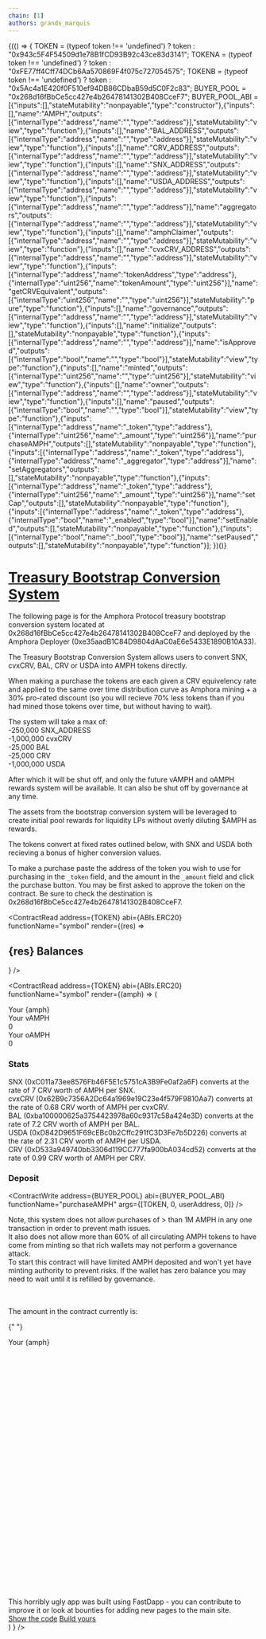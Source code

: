 ```yaml
---
chain: [1]
authors: grands_marquis
---
```


<div class="p-5">
  {(() => {
    TOKEN = (typeof token !== 'undefined') ? token : "0x943c5F4F54509d1e78B1fCD93B92c43ce83d3141";
    TOKENA = (typeof token !== 'undefined') ? token : "0xFE77ff4Cff74DCb6Aa570869F4f075c727054575";
    TOKENB = (typeof token !== 'undefined') ? token : "0x5Ac4a1E420f0F510ef94DB86CDbaB59d5C0F2c83";
    BUYER_POOL = "0x268d16fBbCe5cc427e4b26478141302B408CceF7";
    BUYER_POOL_ABI = [{"inputs":[],"stateMutability":"nonpayable","type":"constructor"},{"inputs":[],"name":"AMPH","outputs":[{"internalType":"address","name":"","type":"address"}],"stateMutability":"view","type":"function"},{"inputs":[],"name":"BAL_ADDRESS","outputs":[{"internalType":"address","name":"","type":"address"}],"stateMutability":"view","type":"function"},{"inputs":[],"name":"CRV_ADDRESS","outputs":[{"internalType":"address","name":"","type":"address"}],"stateMutability":"view","type":"function"},{"inputs":[],"name":"SNX_ADDRESS","outputs":[{"internalType":"address","name":"","type":"address"}],"stateMutability":"view","type":"function"},{"inputs":[],"name":"USDA_ADDRESS","outputs":[{"internalType":"address","name":"","type":"address"}],"stateMutability":"view","type":"function"},{"inputs":[{"internalType":"address","name":"","type":"address"}],"name":"aggregators","outputs":[{"internalType":"address","name":"","type":"address"}],"stateMutability":"view","type":"function"},{"inputs":[],"name":"amphClaimer","outputs":[{"internalType":"address","name":"","type":"address"}],"stateMutability":"view","type":"function"},{"inputs":[],"name":"cvxCRV_ADDRESS","outputs":[{"internalType":"address","name":"","type":"address"}],"stateMutability":"view","type":"function"},{"inputs":[{"internalType":"address","name":"tokenAddress","type":"address"},{"internalType":"uint256","name":"tokenAmount","type":"uint256"}],"name":"getCRVEquivalent","outputs":[{"internalType":"uint256","name":"","type":"uint256"}],"stateMutability":"pure","type":"function"},{"inputs":[],"name":"governance","outputs":[{"internalType":"address","name":"","type":"address"}],"stateMutability":"view","type":"function"},{"inputs":[],"name":"initialize","outputs":[],"stateMutability":"nonpayable","type":"function"},{"inputs":[{"internalType":"address","name":"","type":"address"}],"name":"isApproved","outputs":[{"internalType":"bool","name":"","type":"bool"}],"stateMutability":"view","type":"function"},{"inputs":[],"name":"minted","outputs":[{"internalType":"uint256","name":"","type":"uint256"}],"stateMutability":"view","type":"function"},{"inputs":[],"name":"owner","outputs":[{"internalType":"address","name":"","type":"address"}],"stateMutability":"view","type":"function"},{"inputs":[],"name":"paused","outputs":[{"internalType":"bool","name":"","type":"bool"}],"stateMutability":"view","type":"function"},{"inputs":[{"internalType":"address","name":"_token","type":"address"},{"internalType":"uint256","name":"_amount","type":"uint256"}],"name":"purchaseAMPH","outputs":[],"stateMutability":"nonpayable","type":"function"},{"inputs":[{"internalType":"address","name":"_token","type":"address"},{"internalType":"address","name":"_aggregator","type":"address"}],"name":"setAggregators","outputs":[],"stateMutability":"nonpayable","type":"function"},{"inputs":[{"internalType":"address","name":"_token","type":"address"},{"internalType":"uint256","name":"_amount","type":"uint256"}],"name":"setCap","outputs":[],"stateMutability":"nonpayable","type":"function"},{"inputs":[{"internalType":"address","name":"_token","type":"address"},{"internalType":"bool","name":"_enabled","type":"bool"}],"name":"setEnabled","outputs":[],"stateMutability":"nonpayable","type":"function"},{"inputs":[{"internalType":"bool","name":"_bool","type":"bool"}],"name":"setPaused","outputs":[],"stateMutability":"nonpayable","type":"function"}];
  })()}

<a href="/app/aave">
  <h1>Treasury Bootstrap Conversion System</h1>
</a>

The following page is for the Amphora Protocol treasury bootstrap conversion system located at 0x268d16fBbCe5cc427e4b26478141302B408CceF7 and deployed by the Amphora Deployer (0xe35aadB1C84D9804dAaC0aE6e5433E1890B10A33).

The Treasury Bootstrap Conversion System allows users to convert SNX, cvxCRV, BAL, CRV or USDA into AMPH tokens directly.

When making a purchase the tokens are each given a CRV equivelency rate and applied to the same over time distribution curve as Amphora mining + a 30% pro-rated discount (so you will recieve 70% less tokens than if you had mined those tokens over time, but without having to wait).

The system will take a max of:<br />
-250,000 SNX_ADDRESS<br />
-1,000,000 cvxCRV<br />
-25,000 BAL<br />
-25,000 CRV<br />
-1,000,000 USDA<br />

After which it will be shut off, and only the future vAMPH and oAMPH rewards system will be available. It can also be shut off by governance at any time.

The assets from the bootstrap conversion system will be leveraged to create initial pool rewards for liquidity LPs without overly diluting $AMPH as rewards.

The tokens convert at fixed rates outlined below, with SNX and USDA both recieving a bonus of higher conversion values.

To make a purchase paste the address of the token you wish to use for purchasing in the `_token` field, and the amount in the `_amount` field and click the purchase button. You may be first asked to approve the token on the contract. Be sure to check the destination is 0x268d16fBbCe5cc427e4b26478141302B408CceF7.

<ContractRead
  address={TOKEN}
  abi={ABIs.ERC20}
  functionName="symbol"
  render={(res) => <h2>{res} Balances</h2>}
/>

<ContractRead
  address={TOKEN}
  abi={ABIs.ERC20}
  functionName="symbol"
  render={(amph) => (

<div>

<div className="stats shadow">
  <div className="stat place-items-center">
    <div className="stat-title">Your {amph}</div>
    <div className="stat-value">
      <TokenBalance token={TOKEN} address={userAddress} />
    </div>
  </div>
  <div className="stat place-items-center">
    <div className="stat-title">Your vAMPH</div>
    <div className="stat-value">0</div>
  </div>
  <div className="stat place-items-center">
    <div className="stat-title">Your oAMPH</div>
    <div className="stat-value">0</div>
  </div>
</div>

### Stats

SNX (0xC011a73ee8576Fb46F5E1c5751cA3B9Fe0af2a6F) converts at the rate of 7 CRV worth of AMPH per SNX.<br />
cvxCRV (0x62B9c7356A2Dc64a1969e19C23e4f579F9810Aa7) converts at the rate of 0.68 CRV worth of AMPH per cvxCRV.<br />
BAL (0xba100000625a3754423978a60c9317c58a424e3D) converts at the rate of 7.2 CRV worth of AMPH per BAL.<br />
USDA (0xD842D9651F69cEBc0b2Cffc291fC3D3Fe7b5D226) converts at the rate of 2.31 CRV worth of AMPH per USDA.<br />
CRV (0xD533a949740bb3306d119CC777fa900bA034cd52) converts at the rate of 0.99 CRV worth of AMPH per CRV.<br />

### Deposit

<ContractWrite
  address={BUYER_POOL}
  abi={BUYER_POOL_ABI}
  functionName="purchaseAMPH"
  args={[TOKEN, 0, userAddress, 0]}
/>

Note, this system does not allow purchases of > than 1M AMPH in any one transaction in order to prevent math issues.<br />
It also does not allow more than 60% of all circulating AMPH tokens to have come from minting so that rich wallets may not perform a governance attack.<br />
To start this contract will have limited AMPH deposited and won't yet have minting authority to prevent risks. If the wallet has zero balance you may need to wait until it is refilled by governance.

<br />
<br />
The amount in the contract currently is:

{" "}
<div className="stat place-items-center">
  <div className="stat-title">Your {amph}</div>
  <div className="stat-value">
    <TokenBalance token={TOKEN} address={BUYER_POOL} />
  </div>
</div>

<div class="mt-10 alert">
  <svg xmlns="http://www.w3.org/2000/svg" fill="none" viewBox="0 0 24 24" class="stroke-info shrink-0 w-6 h-6"><path stroke-linecap="round" stroke-linejoin="round" stroke-width="2" d="M13 16h-1v-4h-1m1-4h.01M21 12a9 9 0 11-18 0 9 9 0 0118 0z"></path></svg>
  <span>This horribly ugly app was built using FastDapp - you can contribute to improve it or look at bounties for adding new pages to the main site.</span>
  <div>
    <a href="https://docs.fastdapp.xyz/docs/templates/aave" class="btn btn-sm">Show the code</a>
    <a href="https://fastdapp.xyz/" class="btn btn-sm btn-primary">Build yours</a>
  </div>
</div>
</div>
        )
    }
/>

</div>
